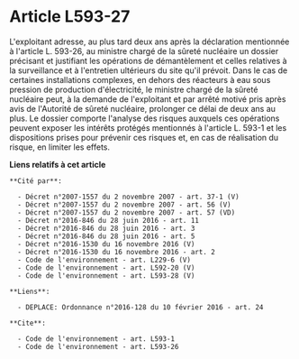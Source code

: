 # Article L593-27

L'exploitant adresse, au plus tard deux ans après la déclaration mentionnée à l'article L. 593-26, au ministre chargé de la
sûreté nucléaire un dossier précisant et justifiant les opérations de démantèlement et celles relatives à la surveillance et
à l'entretien ultérieurs du site qu'il prévoit. Dans le cas de certaines installations complexes, en dehors des réacteurs à
eau sous pression de production d'électricité, le ministre chargé de la sûreté nucléaire peut, à la demande de l'exploitant
et par arrêté motivé pris après avis de l'Autorité de sûreté nucléaire, prolonger ce délai de deux ans au plus. Le dossier
comporte l'analyse des risques auxquels ces opérations peuvent exposer les intérêts protégés mentionnés à l'article L. 593-1
et les dispositions prises pour prévenir ces risques et, en cas de réalisation du risque, en limiter les effets.

**Liens relatifs à cet article**

	**Cité par**:

	  - Décret n°2007-1557 du 2 novembre 2007 - art. 37-1 (V)
	  - Décret n°2007-1557 du 2 novembre 2007 - art. 56 (V)
	  - Décret n°2007-1557 du 2 novembre 2007 - art. 57 (VD)
	  - Décret n°2016-846 du 28 juin 2016 - art. 11
	  - Décret n°2016-846 du 28 juin 2016 - art. 3
	  - Décret n°2016-846 du 28 juin 2016 - art. 5
	  - Décret n°2016-1530 du 16 novembre 2016 (V)
	  - Décret n°2016-1530 du 16 novembre 2016 - art. 2
	  - Code de l'environnement - art. L229-6 (V)
	  - Code de l'environnement - art. L592-20 (V)
	  - Code de l'environnement - art. L593-28 (V)

	**Liens**:

	  - DEPLACE: Ordonnance n°2016-128 du 10 février 2016 - art. 24

	**Cite**:

	  - Code de l'environnement - art. L593-1
	  - Code de l'environnement - art. L593-26
